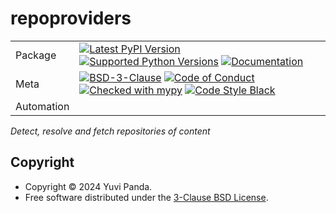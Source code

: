 # repoproviders

| |                                                                                                                                                                                                                                                                                                                                                                                                                                                                                                                                                                                                            |
|---|------------------------------------------------------------------------------------------------------------------------------------------------------------------------------------------------------------------------------------------------------------------------------------------------------------------------------------------------------------------------------------------------------------------------------------------------------------------------------------------------------------------------------------------------------------------------------------------------------------|
| Package | [![Latest PyPI Version](https://img.shields.io/pypi/v/repoproviders.svg)](https://pypi.org/project/repoproviders/) [![Supported Python Versions](https://img.shields.io/pypi/pyversions/repoproviders.svg)](https://pypi.org/project/repoproviders/) [![Documentation](https://readthedocs.org/projects/repoproviders/badge/?version=latest)](https://repoproviders.readthedocs.io/en/latest/?badge=latest)                                                                                                                                                                              |
| Meta | [![BSD-3-Clause](https://img.shields.io/pypi/l/repoproviders.svg)](LICENSE) [![Code of Conduct](https://img.shields.io/badge/Contributor%20Covenant-v2.0%20adopted-ff69b4.svg)](.github/CODE_OF_CONDUCT.md) [![Checked with mypy](https://www.mypy-lang.org/static/mypy_badge.svg)](https://mypy-lang.org/) [![Code Style Black](https://img.shields.io/badge/code%20style-black-000000.svg)](https://github.com/ambv/black) |
| Automation |                                                                                                                                                                                                                                                                                                                                                                                                                                       |

_Detect, resolve and fetch repositories of content_

## Copyright

- Copyright © 2024 Yuvi Panda.
- Free software distributed under the [3-Clause BSD License](./LICENSE).
